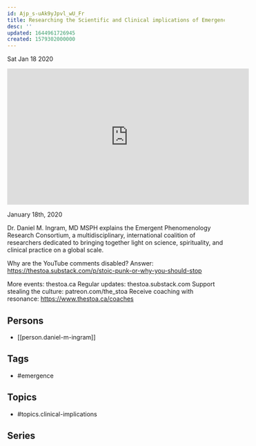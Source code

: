 ```yaml
---
id: Ajp_s-uAk9yJpvl_wU_Fr
title: Researching the Scientific and Clinical implications of Emergence
desc: ''
updated: 1644961726945
created: 1579302000000
---
```





Sat Jan 18 2020

<iframe width="560" height="315" src="https://www.youtube.com/embed/la8Udo5PPVo" title="Researching the Scientific and Clinical implications of Emergence w/ Daniel M. Ingram" frameborder="0" allow="accelerometer; autoplay; clipboard-write; encrypted-media; gyroscope; picture-in-picture" allowfullscreen ></iframe>

January 18th, 2020

Dr. Daniel M. Ingram, MD MSPH explains the Emergent Phenomenology Research Consortium, a multidisciplinary, international coalition of researchers dedicated to bringing together light on science, spirituality, and clinical practice on a global scale.

Why are the YouTube comments disabled? Answer: https://thestoa.substack.com/p/stoic-punk-or-why-you-should-stop

More events: thestoa.ca
Regular updates: thestoa.substack.com
Support stealing the culture: patreon.com/the_stoa
Receive coaching with resonance: https://www.thestoa.ca/coaches

## Persons

- [[person.daniel-m-ingram]]

## Tags

- #emergence

## Topics

- #topics.clinical-implications

## Series



